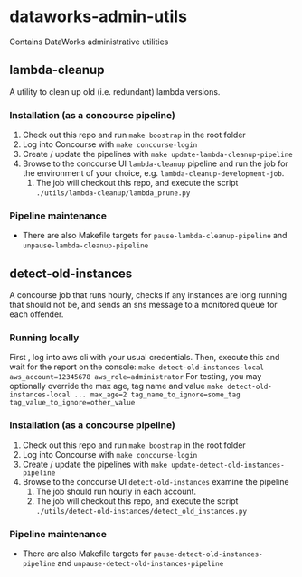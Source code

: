 # dataworks-admin-utils
Contains DataWorks administrative utilities

## lambda-cleanup

A utility to clean up old (i.e. redundant) lambda versions.

### Installation (as a concourse pipeline)

1. Check out this repo and run `make boostrap` in the root folder
1. Log into Concourse with `make concourse-login`
1. Create / update the pipelines with `make update-lambda-cleanup-pipeline`
1. Browse to the concourse UI `lambda-cleanup` pipeline and run the job for the environment of your choice, e.g. `lambda-cleanup-development-job`.
    1. The job will checkout this repo, and execute the script `./utils/lambda-cleanup/lambda_prune.py`

### Pipeline maintenance
* There are also Makefile targets for `pause-lambda-cleanup-pipeline` and `unpause-lambda-cleanup-pipeline`

## detect-old-instances

A concourse job that runs hourly, checks if any instances are long running that should not be, and sends an sns message to a monitored queue for each offender.

### Running locally

First , log into aws cli with your usual credentials.
Then, execute this and wait for the report on the console:
    ```
    make detect-old-instances-local aws_account=12345678 aws_role=administrator
    ```
For testing, you may optionally override the max age, tag name and value
    ```
    make detect-old-instances-local ... max_age=2 tag_name_to_ignore=some_tag tag_value_to_ignore=other_value
    ```

### Installation (as a concourse pipeline)

1. Check out this repo and run `make boostrap` in the root folder
1. Log into Concourse with `make concourse-login`
1. Create / update the pipelines with `make update-detect-old-instances-pipeline`
1. Browse to the concourse UI `detect-old-instances` examine the pipeline
    1. The job should run hourly in each account.
    1. The job will checkout this repo, and execute the script `./utils/detect-old-instances/detect_old_instances.py`

### Pipeline maintenance
* There are also Makefile targets for `pause-detect-old-instances-pipeline` and `unpause-detect-old-instances-pipeline`
